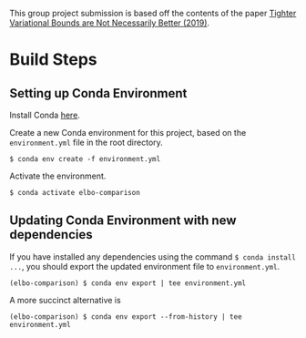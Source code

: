 This group project submission is based off the contents of the paper [Tighter Variational Bounds are Not Necessarily Better (2019)](https://arxiv.org/pdf/1802.04537.pdf). 

# Build Steps

## Setting up Conda Environment

Install Conda [here](https://docs.conda.io/projects/conda/en/latest/user-guide/install/index.html#regular-installation).

Create a new Conda environment for this project, based on the `environment.yml` file in the root directory.

```
$ conda env create -f environment.yml
```

Activate the environment.

```
$ conda activate elbo-comparison
```

## Updating Conda Environment with new dependencies

If you have installed any dependencies using the command `$ conda install ...`, you should export the updated environment file to `environment.yml`.

```
(elbo-comparison) $ conda env export | tee environment.yml
```

A more succinct alternative is

```
(elbo-comparison) $ conda env export --from-history | tee environment.yml
```
